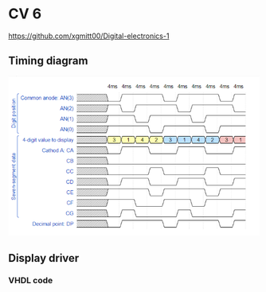 # CV 6

https://github.com/xgmitt00/Digital-electronics-1

## Timing diagram

![Sim](Images/1.PNG)

## Display driver
### VHDL code
